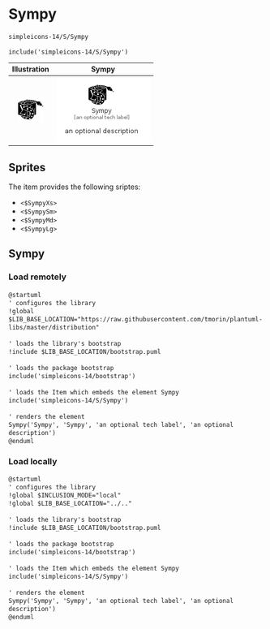 # Sympy


```text
simpleicons-14/S/Sympy
```

```text
include('simpleicons-14/S/Sympy')
```



| Illustration | Sympy |
| :---: | :---: |
| ![illustration for Illustration](../../simpleicons-14/S/Sympy.png) | ![illustration for Sympy](../../simpleicons-14/S/Sympy.Local.png) |



## Sprites
The item provides the following sriptes:

- `<$SympyXs>`
- `<$SympySm>`
- `<$SympyMd>`
- `<$SympyLg>`





## Sympy

### Load remotely
```plantuml
@startuml
' configures the library
!global $LIB_BASE_LOCATION="https://raw.githubusercontent.com/tmorin/plantuml-libs/master/distribution"

' loads the library's bootstrap
!include $LIB_BASE_LOCATION/bootstrap.puml

' loads the package bootstrap
include('simpleicons-14/bootstrap')

' loads the Item which embeds the element Sympy
include('simpleicons-14/S/Sympy')

' renders the element
Sympy('Sympy', 'Sympy', 'an optional tech label', 'an optional description')
@enduml
```

### Load locally
```plantuml
@startuml
' configures the library
!global $INCLUSION_MODE="local"
!global $LIB_BASE_LOCATION="../.."

' loads the library's bootstrap
!include $LIB_BASE_LOCATION/bootstrap.puml

' loads the package bootstrap
include('simpleicons-14/bootstrap')

' loads the Item which embeds the element Sympy
include('simpleicons-14/S/Sympy')

' renders the element
Sympy('Sympy', 'Sympy', 'an optional tech label', 'an optional description')
@enduml
```

